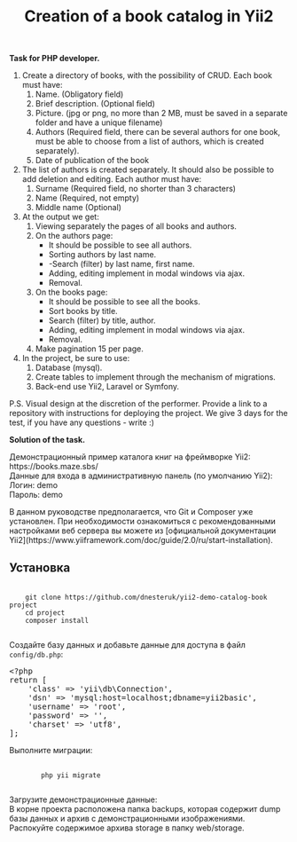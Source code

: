 <p align="center">
    <h1 align="center">Creation of a book catalog in Yii2</h1>
    <br>
</p>

<p><strong>Task for PHP developer.</strong></p>
<p>  
<ol>
			<li> Create a directory of books, with the possibility of CRUD. Each book must have:
				<ol>
					<li>Name. (Obligatory field)</li>
					<li>Brief description. (Optional field)</li>
					<li>Picture. (jpg or png, no more than 2 MB, must be saved in a separate folder and have a unique filename)</li>
					<li>Authors (Required field, there can be several authors for one book, must be able to choose from a list of authors, which is created separately).</li>
					<li>Date of publication of the book</li>
				</ol>
			</li>
			<li> The list of authors is created separately. It should also be possible to add deletion and editing. Each author must have:
				<ol>
					<li>Surname (Required field, no shorter than 3 characters)</li>
					<li>Name (Required, not empty)</li>
					<li>Middle name (Optional)</li>
				</ol>
			</li>
			<li> At the output we get:
				<ol>
					<li>Viewing separately the pages of all books and authors.</li>
					<li>On the authors page:
						<ul>
							<li>It should be possible to see all authors.</li>
							<li>Sorting authors by last name.</li>
							<li>-Search (filter) by last name, first name.</li>
							<li>Adding, editing implement in modal windows via ajax.</li>
							<li>Removal.</li>
						</ul>
					</li>
					<li>On the books page:
						<ul>
							<li>It should be possible to see all the books.</li>
							<li>Sort books by title.</li>
							<li>Search (filter) by title, author.</li>
							<li>Adding, editing implement in modal windows via ajax.</li>
							<li>Removal.</li>
						</ul>
					</li>
					<li>Make pagination 15 per page.</li>
				</ol>
			</li>
			<li> In the project, be sure to use:
				<ol>
					<li>Database (mysql).</li>
					<li>Create tables to implement through the mechanism of migrations.</li>
					<li>Back-end use Yii2, Laravel or Symfony.</li>
				</ol>
			</li>
		</ol>
P.S. Visual design at the discretion of the performer. Provide a link to a repository with instructions for deploying the project. We give 3 days for the test, if you have any questions - write :)
</p>

<p><strong>Solution of the task.</strong></p>

<p>Демонстрационный пример каталога книг на фреймворке Yii2:<br>
    https://books.maze.sbs/<br>
    Данные для входа в административную панель (по умолчанию Yii2):<br>
    Логин: demo <br>
    Пароль: demo
</p>

<p> В данном руководстве предполагается, что Git и Composer уже установлен. При необходимости ознакомиться с рекомендованными настройками веб сервера вы можете из [официальной документации Yii2](https://www.yiiframework.com/doc/guide/2.0/ru/start-installation).</p>

Установка
------------

<pre>
    <code>
    git clone https://github.com/dnesteruk/yii2-demo-catalog-book project
    cd project
    composer install
    </code>
</pre>

<p>Создайте базу данных и добавьте данные для доступа в файл <code>config/db.php</code>:</p>
<div class="highlight highlight-text-html-php"><pre><span class="pl-ent">&lt;?php</span>
<span class="pl-k">return</span> [
    <span class="pl-s">'class'</span> =&gt; <span class="pl-s">'yii\db\Connection'</span>,
    <span class="pl-s">'dsn'</span> =&gt; <span class="pl-s">'mysql:host=localhost;dbname=yii2basic'</span>,
    <span class="pl-s">'username'</span> =&gt; <span class="pl-s">'root'</span>,
    <span class="pl-s">'password'</span> =&gt; <span class="pl-s">''</span>,
    <span class="pl-s">'charset'</span> =&gt; <span class="pl-s">'utf8'</span>,
];</pre></div>

<p> Выполните миграции: </p>
<pre>
    <code>
        php yii migrate
    </code>
</pre>
<p>
    Загрузите демонстрационные данные: <br>
    В корне проекта расположена папка backups, которая содержит dump базы данных и архив с демонстрационными изображениями. Распокуйте содержимое архива storage в папку web/storage.</p>
